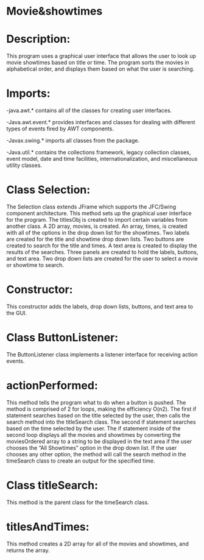 # Movie&showtimes

# Description: 

This program uses a graphical user interface that allows the user to look up movie showtimes based on title or time. The program sorts the movies in alphabetical order, and displays them based on what the user is searching.


# Imports:

-java.awt.* contains all of the classes for creating user interfaces.

-Java.awt.event.* provides interfaces and classes for dealing with different types of events fired by AWT components.

-Javax.swing.* imports all classes from the package.

-Java.util.* contains the collections framework, legacy collection classes, event model, date and time facilities, internationalization, and miscellaneous utility classes.


# Class Selection: 

The Selection class extends JFrame which supports the JFC/Swing component architecture. This method sets up the graphical user interface for the program. The titlesObj is created to import certain variables from another class. A 2D array, movies, is created. An array, times, is created with all of the options in the drop down list for the showtimes. Two labels are created for the title and showtime drop down lists. Two buttons are created to search for the title and times. A text area is created to display the results of the searches. Three panels are created to hold the labels, buttons, and text area. Two drop down lists are created for the user to select a movie or showtime to search.


# Constructor: 

This constructor adds the labels, drop down lists, buttons, and text area to the GUI.


# Class ButtonListener:

The ButtonListener class implements a listener interface for receiving action events.


# actionPerformed: 

This method tells the program what to do when a button is pushed. The method is comprised of 2 for loops, making the efficiency O(n2). The first if statement searches based on the title selected by the user, then calls the search method into the titleSearch class. The second if statement searches based on the time selected by the user. The if statement inside of the second loop displays all the movies and showtimes by converting the moviesOrdered array to a string to be displayed in the text area if the user chooses the “All Showtimes” option in the drop down list. If the user chooses any other option, the method will call the search method in the timeSearch class to create an output for the specified time.


# Class titleSearch: 

This method is the parent class for the timeSearch class. 


# titlesAndTimes: 

This method creates a 2D array for all of the movies and showtimes, and returns the array.
